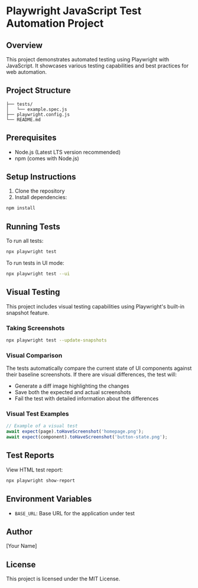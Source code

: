 # Playwright JavaScript Test Automation Project

## Overview
This project demonstrates automated testing using Playwright with JavaScript. It showcases various testing capabilities and best practices for web automation.

## Project Structure
```
├── tests/
│   └── example.spec.js
├── playwright.config.js
└── README.md
```

## Prerequisites
- Node.js (Latest LTS version recommended)
- npm (comes with Node.js)

## Setup Instructions
1. Clone the repository
2. Install dependencies:
```bash
npm install
```

## Running Tests
To run all tests:
```bash
npx playwright test
```

To run tests in UI mode:
```bash
npx playwright test --ui
```

## Visual Testing
This project includes visual testing capabilities using Playwright's built-in snapshot feature.

### Taking Screenshots
```bash
npx playwright test --update-snapshots
```

### Visual Comparison
The tests automatically compare the current state of UI components against their baseline screenshots. If there are visual differences, the test will:
- Generate a diff image highlighting the changes
- Save both the expected and actual screenshots
- Fail the test with detailed information about the differences

### Visual Test Examples
```javascript
// Example of a visual test
await expect(page).toHaveScreenshot('homepage.png');
await expect(component).toHaveScreenshot('button-state.png');
```

## Test Reports
View HTML test report:
```bash
npx playwright show-report
```

## Environment Variables
- `BASE_URL`: Base URL for the application under test

## Author
[Your Name]

## License
This project is licensed under the MIT License.
